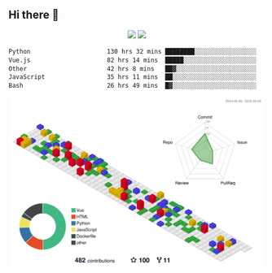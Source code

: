## Hi there 👋
<div align="center">
<span>  </span>
<img height="170px" src="https://github-readme-stats.vercel.app/api?username=bigQY&show_icons=true&count_private==true&v=3" /><span>        </span><img height="170px" src="https://github-readme-stats.vercel.app/api/top-langs/?username=bigQY&layout=compact&langs_count=8&hide=html&v=3" />
<span>  </span>
</div>
<div align="center">

<!--START_SECTION:waka-->

```txt
Python                     130 hrs 32 mins ████████░░░░░░░░░░░░░░░░░   31.81 %
Vue.js                     82 hrs 14 mins  █████░░░░░░░░░░░░░░░░░░░░   20.04 %
Other                      42 hrs 8 mins   ██▓░░░░░░░░░░░░░░░░░░░░░░   10.27 %
JavaScript                 35 hrs 11 mins  ██░░░░░░░░░░░░░░░░░░░░░░░   08.58 %
Bash                       26 hrs 49 mins  █▓░░░░░░░░░░░░░░░░░░░░░░░   06.53 %
```

<!--END_SECTION:waka-->
</div>

![](./profile-3d-contrib/profile-gitblock.svg)
